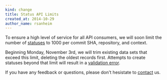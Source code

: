 ```yaml
---
kind: change
title: Status API Limits
created_at: 2014-10-29
author_name: rsanheim
---
```


To ensure a high level of service for all API consumers, we will soon limit the number of [statuses]
to 1000 per commit SHA, repository, and context.

Beginning Monday, November 3rd, we will trim existing data sets that exceed this limit, deleting the oldest 
records first.  Attempts to create statuses beyond that limit will result in a [validation error].

If you have any feedback or questions, please don't hesistate to [contact] us.

[statuses]: /v3/repos/statuses/
[validation error]: https://developer.github.com/v3/#client-errors
[contact]: https://github.com/contact?form[subject]=Combined+Status+API
